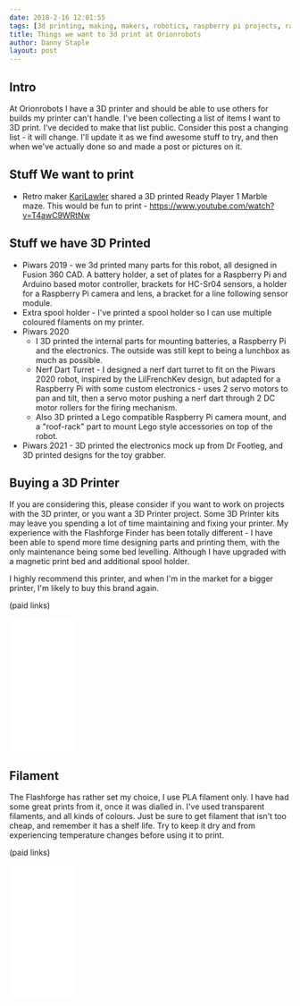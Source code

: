 ```yaml
---
date: 2018-2-16 12:01:55
tags: [3d printing, making, makers, robotics, raspberry pi projects, raspberry pi, robot, piwars]
title: Things we want to 3d print at Orionrobots
author: Danny Staple
layout: post
---
```


## Intro

At Orionrobots I have a 3D printer and should be able to use others for builds my printer can't handle.
I've been collecting a list of items I want to 3D print. I've decided to make that list public.
Consider this post a changing list - it will change. I'll update it as we find awesome stuff to try, and then when we've actually done so and made a post or pictures on it.

## Stuff We want to print

* Retro maker [KariLawler](https://www.karilawler.com/) shared a 3D printed Ready Player 1 Marble maze. This would be fun to print - <https://www.youtube.com/watch?v=T4awC9WRtNw>

## Stuff we have 3D Printed

* Piwars 2019 - we 3d printed many parts for this robot, all designed in Fusion 360 CAD. A battery holder, a set of plates for a Raspberry Pi and Arduino based motor controller, brackets for HC-Sr04 sensors, a holder for a Raspberry Pi camera and lens, a bracket for a line following sensor module.
* Extra spool holder - I've printed a spool holder so I can use multiple coloured filaments on my printer.
* Piwars 2020
    * I 3D printed the internal parts for mounting batteries, a Raspberry Pi and the electronics. The outside was still kept to being a lunchbox as much as possible.
    * Nerf Dart Turret - I designed a nerf dart turret to fit on the Piwars 2020 robot, inspired by the LilFrenchKev design, but adapted for a Raspberry Pi with some custom electronics - uses 2 servo motors to pan and tilt, then a servo motor pushing a nerf dart through 2 DC motor rollers for the firing mechanism.
    * Also 3D printed a Lego compatible Raspberry Pi camera mount, and a "roof-rack" part to mount Lego style accessories on top of the robot.
* Piwars 2021 - 3D printed the electronics mock up from Dr Footleg, and 3D printed designs for the toy grabber.

## Buying a 3D Printer

If you are considering this, please consider if you want to work on projects with the 3D printer, or you want a 3D Printer project. Some 3D Printer kits may leave you spending a lot of time maintaining and fixing your printer. My experience with the Flashforge Finder has been totally different - I have been able to spend more time designing parts and printing them, with the only maintenance being some bed levelling. Although I have upgraded with a magnetic print bed and additional spool holder.

I highly recommend this printer, and when I'm in the market for a bigger printer, I'm likely to buy this brand again.

(paid links)

<iframe style="width:120px;height:240px;" marginwidth="0" marginheight="0" scrolling="no" frameborder="0" src="//ws-eu.amazon-adsystem.com/widgets/q?ServiceVersion=20070822&OneJS=1&Operation=GetAdHtml&MarketPlace=GB&source=ss&ref=as_ss_li_til&ad_type=product_link&tracking_id=orionrobots-21&language=en_GB&marketplace=amazon&region=GB&placement=B00ZBS86ZW&asins=B00ZBS86ZW&linkId=8a2424c2c698e1170f492acac75cb55d&show_border=true&link_opens_in_new_window=true"></iframe>

## Filament

The Flashforge has rather set my choice, I use PLA filament only. I have had some great prints from it, once it was dialled in. I've used transparent filaments, and all kinds of colours. Just be sure to get filament that isn't too cheap, and remember it has a shelf life. Try to keep it dry and from experiencing temperature changes before using it to print.

(paid links)

<iframe style="width:120px;height:240px;" marginwidth="0" marginheight="0" scrolling="no" frameborder="0" src="//ws-eu.amazon-adsystem.com/widgets/q?ServiceVersion=20070822&OneJS=1&Operation=GetAdHtml&MarketPlace=GB&source=ss&ref=as_ss_li_til&ad_type=product_link&tracking_id=orionrobots-21&language=en_GB&marketplace=amazon&region=GB&placement=B017HAIK8O&asins=B017HAIK8O&linkId=713b27ce9116c4b711e5f75a06457883&show_border=true&link_opens_in_new_window=true"></iframe>
